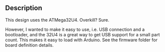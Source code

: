 ## Description
This design uses the ATMega32U4. Overkill? Sure. 

However, I wanted to make it easy to use, i.e. USB connection and a bootloader, and the 32U4 is a great way to get USB support for a small part count. This makes it easy to load with Arduino. See the firmware folder for board
definition details. 